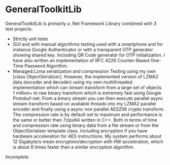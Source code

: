 # GeneralToolkitLib

GeneralToolkitLib is primarily a .Net Framework Library combined with 3 test projects. 
* Strictly unit tests
* GUI and with manual algorithms testing used with a smartphone and for instance Google Authenticator or with a transparent OTP generator showing shared key. Including QR Code generator for OTP initialization. 
I have also written an implementation of RFC 4226 Counter-Based One-Time Password Algorithm.
* Managed.Lzma serialization and compression Testing using my own [class ObjectSerializer<T>]. However, the implemented version of LZMA2 data (encoder and decoder) using my own multithreaded implementation which can stream transform from a large set of objects. 1 million+ to raw binary transform which is extremely fast using Google Protobuf-net. From a binary stream you can then execute parallel async stream transform based on available threads into my LZMA2 parallel encoder and finally using a async non parallel AES256 crypto transform.
The compression rate is by default set to maximum and performance is the same or better then 7zipx64 written in C++. Both in terms of time and compression rate using binary data from a file stream or from the ObjectSerializer template class. Including encryption if you have hardware acceleration for AES instructions. My system performs about 12 Gigabyte/s mean encryption/decryption with HW acceleration, which is about 6 times faster than a similar encryption algorithm.

*Incomplete*
